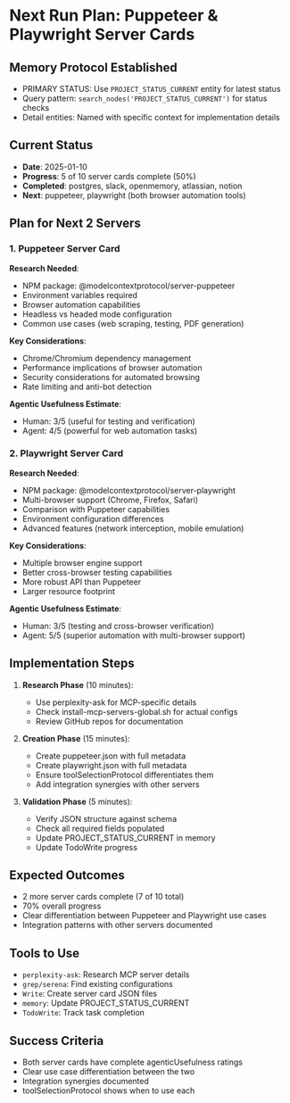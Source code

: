# Next Run Plan: Puppeteer & Playwright Server Cards

## Memory Protocol Established
- PRIMARY STATUS: Use `PROJECT_STATUS_CURRENT` entity for latest status
- Query pattern: `search_nodes('PROJECT_STATUS_CURRENT')` for status checks
- Detail entities: Named with specific context for implementation details

## Current Status
- **Date**: 2025-01-10
- **Progress**: 5 of 10 server cards complete (50%)
- **Completed**: postgres, slack, openmemory, atlassian, notion
- **Next**: puppeteer, playwright (both browser automation tools)

## Plan for Next 2 Servers

### 1. Puppeteer Server Card
**Research Needed**:
- NPM package: @modelcontextprotocol/server-puppeteer
- Environment variables required
- Browser automation capabilities
- Headless vs headed mode configuration
- Common use cases (web scraping, testing, PDF generation)

**Key Considerations**:
- Chrome/Chromium dependency management
- Performance implications of browser automation
- Security considerations for automated browsing
- Rate limiting and anti-bot detection

**Agentic Usefulness Estimate**:
- Human: 3/5 (useful for testing and verification)
- Agent: 4/5 (powerful for web automation tasks)

### 2. Playwright Server Card
**Research Needed**:
- NPM package: @modelcontextprotocol/server-playwright
- Multi-browser support (Chrome, Firefox, Safari)
- Comparison with Puppeteer capabilities
- Environment configuration differences
- Advanced features (network interception, mobile emulation)

**Key Considerations**:
- Multiple browser engine support
- Better cross-browser testing capabilities
- More robust API than Puppeteer
- Larger resource footprint

**Agentic Usefulness Estimate**:
- Human: 3/5 (testing and cross-browser verification)
- Agent: 5/5 (superior automation with multi-browser support)

## Implementation Steps

1. **Research Phase** (10 minutes):
   - Use perplexity-ask for MCP-specific details
   - Check install-mcp-servers-global.sh for actual configs
   - Review GitHub repos for documentation

2. **Creation Phase** (15 minutes):
   - Create puppeteer.json with full metadata
   - Create playwright.json with full metadata
   - Ensure toolSelectionProtocol differentiates them
   - Add integration synergies with other servers

3. **Validation Phase** (5 minutes):
   - Verify JSON structure against schema
   - Check all required fields populated
   - Update PROJECT_STATUS_CURRENT in memory
   - Update TodoWrite progress

## Expected Outcomes
- 2 more server cards complete (7 of 10 total)
- 70% overall progress
- Clear differentiation between Puppeteer and Playwright use cases
- Integration patterns with other servers documented

## Tools to Use
- `perplexity-ask`: Research MCP server details
- `grep/serena`: Find existing configurations
- `Write`: Create server card JSON files
- `memory`: Update PROJECT_STATUS_CURRENT
- `TodoWrite`: Track task completion

## Success Criteria
- Both server cards have complete agenticUsefulness ratings
- Clear use case differentiation between the two
- Integration synergies documented
- toolSelectionProtocol shows when to use each